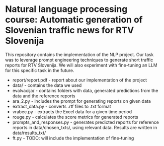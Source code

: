 # Natural language processing course: Automatic generation of Slovenian traffic news for RTV Slovenija

This repository contains the implementation of the NLP project. Our task was to leverage prompt engineering techniques to generate short traffic reports for RTV Slovenija. We will also experiment with fine-tuning an LLM for this specific task in the future.

- report/report.pdf - report about our implementation of the project
- data/ - contains the data we used
- evalvacija/ - contains folders with data, generated predictions from the data and the reference reports
- ara_2.py - includes the prompt for generating reports on given data
- extract_data.py - converts .rtf files to .txt format
- vrabec.py - extracts the Excel data for a given time period
- rouge.py - calculates the score metrics for generated reports
- prompts_and_responses.py - generates predicted reports for reference reports in data/chosen_txts/, using relevant data. Results are written in data/results_txt/
- ft.py - TODO: will include the implementation of fine-tuning
